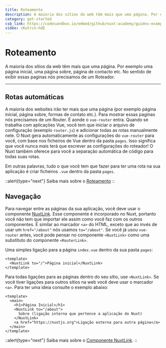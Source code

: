 ```yaml
---
title: Roteamento
description: A maioria dos sítios da web têm mais que uma página. Por exemplo uma página inicial, uma página sobre, página de contacto etc. No sentido de exibir essas paginas nós precisamos de um Roteador.
category: get-started
csb_link: https://codesandbox.io/embed/github/nuxt-academy/guides-examples/tree/master/01_get_started/02_routing?fontsize=14&hidenavigation=1&theme=dark
video: cKutrcn-hdE
---
```


# Roteamento

A maioria dos sítios da web têm mais que uma página. Por exemplo uma página inicial, uma página sobre, página de contacto etc. No sentido de exibir essas paginas nós precisamos de um Roteador.

---

## Rotas automáticas

A maioria dos websites irão ter mais que uma página (por exemplo página inicial, página sobre, formas de contato etc.). Para mostrar essas paginas nós precisamos de um Router. É aonde o `vue-router` entra. Quando se trabalha com aplicações Vue, você tem que iniciar o arquivo de configuração (exemplo `router.js`) e adicionar todas as rotas manualmente nele. O Nuxt gera automaticamente as configurações do `vue-router` para você, com base nos ficheiros de Vue dentro da pasta `pages`. Isso significa que você nunca mais terá que escrever as configurações do roteador! O Nuxt também oferece para você a separação automática de código para todas suas rotas.

Em outras palavras, tudo o que você tem que fazer para ter uma rota na sua aplicação é criar ficheiros `.vue` dentro da pasta `pages`.

::alert{type="next"}
Saiba mais sobre o [Roteamento](/docs/features/file-system-routing)
::

## Navegação

Para navegar entre as páginas da sua aplicação, você deve usar o componente [NuxtLink](/docs/features/nuxt-components#o-componente-nuxtlink). Esse componente é incorporado no Nuxt, portanto você não tem que importar ele assim como você faz com os outros componentes. É similar ao marcador `<a>` do HTML, exceto que ao invés de usar um `href="/about"` nós usamos `to="/about"`. Se você já usou `vue-router` antes, você pode pensar no componente `<NuxtLink>` como uma substituto do componente `<RouterLink>`.

Uma simples ligação para a página `index.vue` dentro da sua pasta `pages`:

```html{}[pages/index.vue]
<template>
  <NuxtLink to="/">Página inicial</NuxtLink>
</template>
```

Para todas ligações para as páginas dentro do seu sítio, use `<NuxtLink>`. Se você tiver ligações para outros sítios na web você deve usar o marcador `<a>`. Para ter uma ideia consulte o exemplo abaixo:

```html{}[pages/index.vue]
<template>
  <main>
    <h1>Página Inicial</h1>
    <NuxtLink to="/about">
      Sobre (ligação interna que pertence a aplicação do Nuxt)
    </NuxtLink>
    <a href="https://nuxtjs.org">Ligação externa para outra página</a>
  </main>
</template>
```

::alert{type="next"}
Saiba mais sobre o [Componente NuxtLink](/docs/features/nuxt-components#o-componente-nuxtlink).
::

